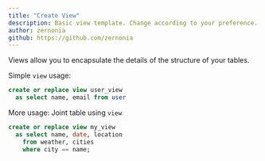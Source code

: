 ```yaml
---
title: "Create View"
description: Basic view template. Change according to your preference.
author: zernonia
github: https://github.com/zernonia
---
```


Views allow you to encapsulate the details of the structure of your tables.

Simple `view` usage:

```sql
create or replace view user_view
  as select name, email from user
```

More usage: Joint table using `view`

```sql
create or replace view my_view
  as select name, date, location
    from weather, cities
    where city == name;
```
